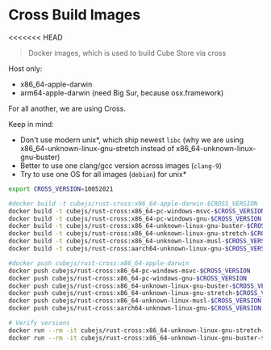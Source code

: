 Cross Build Images
==================

<<<<<<< HEAD
> Docker images, which is used to build Cube Store via cross

Host only:

- x86_64-apple-darwin
- arm64-apple-darwin (need Big Sur, because osx.framework)

For all another, we are using Cross.

Keep in mind:

- Don't use modern unix*, which ship newest `libc` (why we are using x86_64-unknown-linux-gnu-stretch instead of x86_64-unknown-linux-gnu-buster)
- Better to use one clang/gcc version across images (`clang-9`)
- Try to use one OS for all images (`debian`) for unix*

```sh
export CROSS_VERSION=10052021

#docker build -t cubejs/rust-cross:x86_64-apple-darwin-$CROSS_VERSION -f x86_64-apple-darwin.Dockerfile .
docker build -t cubejs/rust-cross:x86_64-pc-windows-msvc-$CROSS_VERSION -f x86_64-pc-windows-msvc.Dockerfile .
docker build -t cubejs/rust-cross:x86_64-pc-windows-gnu-$CROSS_VERSION -f x86_64-pc-windows-gnu.Dockerfile .
docker build -t cubejs/rust-cross:x86_64-unknown-linux-gnu-buster-$CROSS_VERSION -f x86_64-unknown-linux-gnu-buster.Dockerfile .
docker build -t cubejs/rust-cross:x86_64-unknown-linux-gnu-stretch-$CROSS_VERSION -f x86_64-unknown-linux-gnu-stretch.Dockerfile .
docker build -t cubejs/rust-cross:x86_64-unknown-linux-musl-$CROSS_VERSION -f x86_64-unknown-linux-musl.Dockerfile .
docker build -t cubejs/rust-cross:aarch64-unknown-linux-gnu-$CROSS_VERSION -f aarch64-unknown-linux-gnu.Dockerfile .

#docker push cubejs/rust-cross:x86_64-apple-darwin
docker push cubejs/rust-cross:x86_64-pc-windows-msvc-$CROSS_VERSION
docker push cubejs/rust-cross:x86_64-pc-windows-gnu-$CROSS_VERSION
docker push cubejs/rust-cross:x86_64-unknown-linux-gnu-buster-$CROSS_VERSION
docker push cubejs/rust-cross:x86_64-unknown-linux-gnu-stretch-$CROSS_VERSION
docker push cubejs/rust-cross:x86_64-unknown-linux-musl-$CROSS_VERSION
docker push cubejs/rust-cross:aarch64-unknown-linux-gnu-$CROSS_VERSION

# Verify versions
docker run --rm -it cubejs/rust-cross:x86_64-unknown-linux-gnu-stretch-$CROSS_VERSION cc --version
docker run --rm -it cubejs/rust-cross:x86_64-unknown-linux-gnu-buster-$CROSS_VERSION cc --version
```

